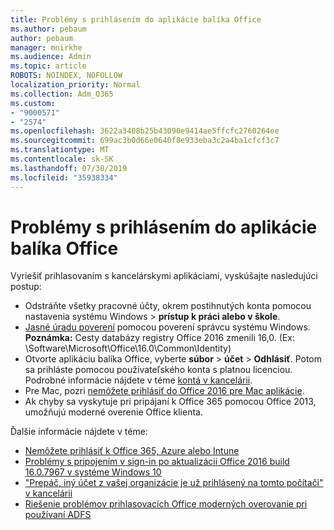 ```yaml
---
title: Problémy s prihlásením do aplikácie balíka Office
ms.author: pebaum
author: pebaum
manager: mnirkhe
ms.audience: Admin
ms.topic: article
ROBOTS: NOINDEX, NOFOLLOW
localization_priority: Normal
ms.collection: Adm_O365
ms.custom:
- "9000571"
- "2574"
ms.openlocfilehash: 3622a3408b25b43090e9414ae5ffcfc2760264ee
ms.sourcegitcommit: 699ac3b0d66e0640f8e933eba3c2a4ba1cfcf3c7
ms.translationtype: MT
ms.contentlocale: sk-SK
ms.lasthandoff: 07/30/2019
ms.locfileid: "35938334"
---
```

# <a name="issues-signing-in-to-office-apps"></a>Problémy s prihlásením do aplikácie balíka Office

Vyriešiť prihlasovaním s kancelárskymi aplikáciami, vyskúšajte nasledujúci postup:

- Odstráňte všetky pracovné účty, okrem postihnutých konta pomocou nastavenia systému Windows > **prístup k práci alebo v škole**.
- [Jasné úradu poverení](https://docs.microsoft.com/office/troubleshoot/error-messages/another-account-already-signed-in#step-3-clear-cached-credentials-on-the-computer) pomocou poverení správcu systému Windows.<br/>
    **Poznámka:** Cesty databázy registry Office 2016 zmenili 16,0. (Ex: \Software\Microsoft\Office\16.0\Common\Identity\)
- Otvorte aplikáciu balíka Office, vyberte **súbor** > **účet** > **Odhlásiť**. Potom sa prihláste pomocou používateľského konta s platnou licenciou. Podrobné informácie nájdete v téme [kontá v kancelárii](https://support.office.com/article/accounts-in-office-628ea040-f265-49de-b986-be09c3ebf8a9).
- Pre Mac, pozri [nemôžete prihlásiť do Office 2016 pre Mac aplikácie](https://docs.microsoft.com/office365/troubleshoot/authentication/sign-in-to-office-2016-for-mac-fail).
- Ak chyby sa vyskytuje pri pripájaní k Office 365 pomocou Office 2013, umožňujú moderné overenie Office klienta.

Ďalšie informácie nájdete v téme:
- [Nemôžete prihlásiť k Office 365, Azure alebo Intune](https://docs.microsoft.com/office365/troubleshoot/authentication/sign-in-to-office-365-azure-intune)
- [Problémy s pripojením v sign-in po aktualizácii Office 2016 build 16.0.7967 v systéme Windows 10](https://docs.microsoft.com/office365/troubleshoot/administration/connection-issue-when-sign-in-office-2016)
- ["Prepáč, iný účet z vašej organizácie je už prihlásený na tomto počítači" v kancelárii](https://docs.microsoft.com/office/troubleshoot/error-messages/another-account-already-signed-in)
- [Riešenie problémov prihlasovacích Office moderných overovanie pri používaní ADFS](https://docs.microsoft.com/office365/troubleshoot/authentication/sign-in-issue-with-modern-auth)